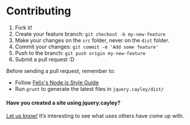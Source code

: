 # Contributing

1. Fork it!
2. Create your feature branch: `git checkout -b my-new-feature`
3. Make your changes on the `src` folder, never on the `dist` folder.
4. Commit your changes: `git commit -m 'Add some feature'`
5. Push to the branch: `git push origin my-new-feature`
6. Submit a pull request :D

Before sending a pull request, remember to:
* Follow [Felix's Node.js Style Guide](http://nodeguide.com/style.html)
* Run `grunt` to generate the latest files in `jquery.cayley/dist/`

#### Have you created a site using jquery.cayley?

[Let us know!](https://github.com/christabor/jquery.cayley/wiki/Sites) It’s interesting to see what uses others have come up with.
